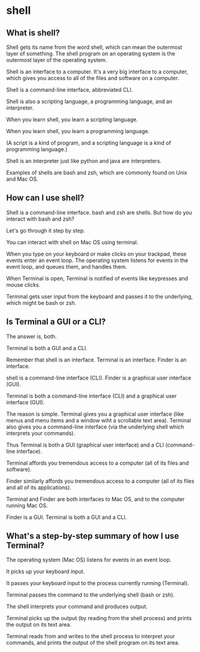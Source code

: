 # shell

## What is shell?

Shell gets its name from the word shell, which can mean the outermost layer of something. The shell program on an operating system is the outermost layer of the operating system.

Shell is an interface to a computer. It's a very big interface to a computer, which gives you access to all of the files and software on a computer.

Shell is a command-line interface, abbreviated CLI. 

Shell is also a scripting language, a programming language, and an interpreter.

When you learn shell, you learn a scripting language.

When you learn shell, you learn a programming language.

(A script is a kind of program, and a scripting language is a kind of programming language.)

Shell is an interpreter just like python and java are interpreters.

Examples of shells are bash and zsh, which are commonly found on Unix and Mac OS.

## How can I use shell?

Shell is a command-line interface. bash and zsh are shells. But how do you interact with bash and zsh?

Let's go through it step by step.

You can interact with shell on Mac OS using terminal.

When you type on your keyboard or make clicks on your trackpad, these events enter an event loop. The operating system listens for events in the event loop, and queues them, and handles them.

When Terminal is open, Terminal is notified of events like keypresses and mouse clicks.

Terminal gets user input from the keyboard and passes it to the underlying, which might be bash or zsh.

## Is Terminal a GUI or a CLI?

The answer is, both.

Terminal is both a GUI and a CLI.

Remember that shell is an interface. Terminal is an interface. Finder is an interface.

shell is a command-line interface (CLI). Finder is a graphical user interface (GUI). 

Terminal is both a command-line interface (CLI) and a graphical user interface (GUI).

The reason is simple. Terminal gives you a graphical user interface (like menus and menu items and a window wiht a scrollable text area). Terminal also gives you a command-line interface (via the underlying shell which interprets your commands).

Thus Terminal is both a GUI (graphical user interface) and a CLI (command-line interface).

Terminal affords you tremendous access to a computer (all of its files and software).

Finder similarly affords you tremendous access to a computer (all of its files and all of its applications).

Terminal and Finder are both interfaces to Mac OS, and to the computer running Mac OS.

Finder is a GUI. Terminal is both a GUI and a CLI.

## What's a step-by-step summary of how I use Terminal?

The operating system (Mac OS) listens for events in an event loop.

It picks up your keyboard input.

It passes your keyboard input to the process currently running (Terminal).

Terminal passes the command to the underlying shell (bash or zsh).

The shell interprets your command and produces output. 

Terminal picks up the output (by reading from the shell process) and prints the output on its text area.

Terminal reads from and writes to the shell process to interpret your commands, and prints the output of the shell program on its text area.